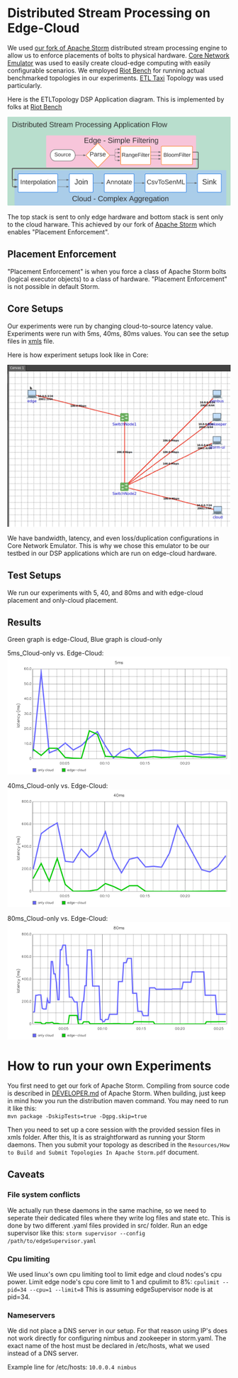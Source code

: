 # Distributed Stream Processing on Edge-Cloud

We used [our fork of Apache Storm](https://github.com/Sefik-Palazoglu/storm) distributed stream processing engine to allow us to enforce placements of bolts to physical hardware.
[Core Network Emulator](http://coreemu.github.io/core/) was used to easily create cloud-edge computing with easily 
configurable scenarios.
We employed [Riot Bench](https://github.com/dream-lab/riot-bench) for running actual benchmarked topologies in our experiments.
[ETL Taxi](https://github.com/dream-lab/riot-bench/blob/master/modules/storm/src/main/java/in/dream_lab/bm/stream_iot/storm/topo/apps/ETLTopology.java) Topology was used particularly.


Here is the ETLTopology DSP Application diagram. This is implemented by folks at [Riot Bench](https://github.com/dream-lab/riot-bench)

![ETL TAXI Topology](https://github.com/DSPoEC/Cmpe492/blob/main/Topology/Research%20and%20Design%20-%20Page%201%20-%20v2.png)

The top stack is sent to only edge hardware and bottom stack is sent only to the cloud harware. This achieved by our fork of [Apache Storm](https://github.com/Sefik-Palazoglu/storm) which enables "Placement Enforcement".

## Placement Enforcement
"Placement Enforcement" is when you force a class of Apache Storm bolts (logical executor objects) to a class of hardware.
"Placement Enforcement" is not possible in default Storm.

## Core Setups

Our experiments were run by changing cloud-to-source latency value. Experiments were run with 5ms, 40ms, 80ms values. You can see the setup files in [xmls](https://github.com/DSPoEC/Cmpe492/tree/main/xmls) file.

Here is how experiment setups look like in Core:

![40ms](https://github.com/DSPoEC/Cmpe492/blob/main/xmls/40ms.png)

We have bandwidth, latency, and even loss/duplication configurations in Core Network Emulator. This is why we chose this emulator to be our testbed in our DSP applications which are run on edge-cloud hardware.

## Test Setups
We run our experiments with 5, 40, and 80ms and with edge-cloud placement and only-cloud placement.

## Results
Green graph is edge-Cloud, Blue graph is cloud-only

5ms_Cloud-only vs. Edge-Cloud:  
![5ms_Cloud-only vs. Edge-Cloud](https://github.com/DSPoEC/Cmpe492/blob/main/Graphs/5ms-comparison-styled.png)

40ms_Cloud-only vs. Edge-Cloud:  
![40ms_Cloud-only vs. Edge-Cloud](https://github.com/DSPoEC/Cmpe492/blob/main/Graphs/40ms-comparison-styled.png)

80ms_Cloud-only vs. Edge-Cloud:  
![80ms_Cloud-only vs. Edge-Cloud](https://github.com/DSPoEC/Cmpe492/blob/main/Graphs/80ms-comparison-styled.png)

# How to run your own Experiments
You first need to get our fork of Apache Storm. Compiling from source code is described in [DEVELOPER.md](https://github.com/apache/storm/blob/master/DEVELOPER.md) of Apache Storm. When building, just keep in mind how you run the distribution maven command. You may need to run it like this:  
`mvn package -DskipTests=true -Dgpg.skip=true`

Then you need to set up a core session with the provided session files in xmls folder.
After this, It is as straightforward as running your Storm daemons. Then you submit your topology as described in the `Resources/How to Build and Submit Topologies In Apache Storm.pdf` document.

## Caveats
### File system conflicts
We actually run these daemons in the same machine, so we need to seperate their dedicated files where they write log files and state etc. This is done by two different .yaml files provided in src/ folder.
Run an edge supervisor like this: `storm supervisor --config /path/to/edgeSupervisor.yaml`

### Cpu limiting
We used linux's own cpu limiting tool to limit edge and cloud nodes's cpu power.
Limit edge node's cpu core limit to 1 and cpulimit to 8%: `cpulimit --pid=34 --cpu=1 --limit=8`
This is assuming edgeSupervisor node is at pid=34.

### Nameservers
We did not place a DNS server in our setup. For that reason using IP's does not work directly for configuring nimbus and zookeeper in storm.yaml. The exact name of the host must be declared in /etc/hosts, what we used instead of a DNS server. 

Example line for /etc/hosts:
`
10.0.0.4 nimbus
`

